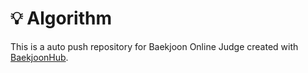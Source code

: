 # 💡 Algorithm
This is a auto push repository for Baekjoon Online Judge created with [BaekjoonHub](https://github.com/BaekjoonHub/BaekjoonHub).
